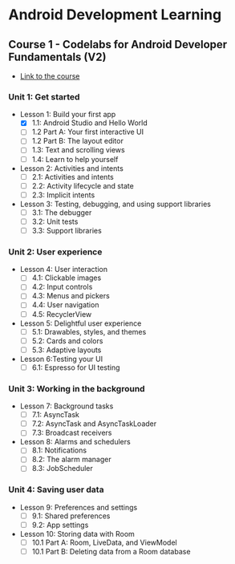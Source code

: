 # Android Development Learning

## Course 1 - Codelabs for Android Developer Fundamentals (V2)
- [Link to the course](https://developer.android.com/courses/fundamentals-training/toc-v2)

### Unit 1: Get started
- Lesson 1: Build your first app
  - [x] 1.1: Android Studio and Hello World
  - [ ] 1.2 Part A: Your first interactive UI
  - [ ] 1.2 Part B: The layout editor
  - [ ] 1.3: Text and scrolling views
  - [ ] 1.4: Learn to help yourself
  
- Lesson 2: Activities and intents
  - [ ] 2.1: Activities and intents
  - [ ] 2.2: Activity lifecycle and state
  - [ ] 2.3: Implicit intents

- Lesson 3: Testing, debugging, and using support libraries
  - [ ] 3.1: The debugger
  - [ ] 3.2: Unit tests
  - [ ] 3.3: Support libraries

### Unit 2: User experience
- Lesson 4: User interaction
  - [ ] 4.1: Clickable images
  - [ ] 4.2: Input controls
  - [ ] 4.3: Menus and pickers
  - [ ] 4.4: User navigation
  - [ ] 4.5: RecyclerView

- Lesson 5: Delightful user experience
  - [ ] 5.1: Drawables, styles, and themes
  - [ ] 5.2: Cards and colors
  - [ ] 5.3: Adaptive layouts

- Lesson 6:Testing your UI
  - [ ] 6.1: Espresso for UI testing

### Unit 3: Working in the background
- Lesson 7: Background tasks
  - [ ] 7.1: AsyncTask
  - [ ] 7.2: AsyncTask and AsyncTaskLoader
  - [ ] 7.3: Broadcast receivers

- Lesson 8: Alarms and schedulers
  - [ ] 8.1: Notifications
  - [ ] 8.2: The alarm manager
  - [ ] 8.3: JobScheduler

### Unit 4: Saving user data
- Lesson 9: Preferences and settings
  - [ ] 9.1: Shared preferences
  - [ ] 9.2: App settings

- Lesson 10: Storing data with Room
  - [ ] 10.1 Part A: Room, LiveData, and ViewModel
  - [ ] 10.1 Part B: Deleting data from a Room database
